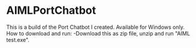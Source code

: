 # AIMLPortChatbot
 
 This is a build of the Port Chatbot I created.
Available for Windows only.
How to download and run:
-Download this as zip file, unzip and run "AIML test.exe".
